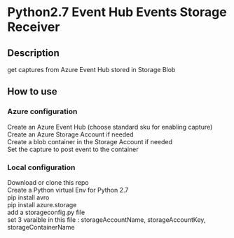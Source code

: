 # Python2.7 Event Hub Events Storage Receiver

## Description 
get captures from Azure Event Hub stored in Storage Blob

## How to use
### Azure configuration
Create an Azure Event Hub (choose standard sku for enabling capture)   
Create an Azure Storage Account if needed   
Create a blob container in the Storage Account if needed   
Set the capture to post event to the container  

### Local configuration
Download or clone this repo   
Create a Python virtual Env for Python 2.7   
pip install avro   
pip install azure.storage   
add a storageconfig.py file   
set 3 varaible in this file : storageAccountName, storageAccountKey, storageContainerName



